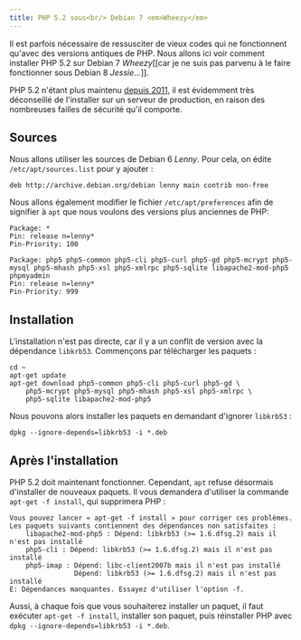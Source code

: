 ```yaml
---
title: PHP 5.2 sous<br/> Debian 7 <em>Wheezy</em>
---
```


Il est parfois nécessaire de ressusciter de vieux codes qui ne fonctionnent qu'avec des versions antiques de PHP. Nous allons ici voir comment installer PHP 5.2 sur Debian 7 *Wheezy*[[car je ne suis pas parvenu à le faire fonctionner sous Debian 8 *Jessie*...]].

PHP 5.2 n'étant plus maintenu [depuis 2011](http://php.net/eol.php), il est évidemment très déconseillé de l'installer sur un serveur de production, en raison des nombreuses failles de sécurité qu'il comporte.



## Sources

Nous allons utiliser les sources de Debian 6 *Lenny*. Pour cela, on édite `/etc/apt/sources.list` pour y ajouter :

```none
deb http://archive.debian.org/debian lenny main contrib non-free
```

Nous allons également modifier le fichier `/etc/apt/preferences` afin de signifier à `apt` que nous voulons des versions plus anciennes de PHP:

```
Package: *
Pin: release n=lenny*
Pin-Priority: 100

Package: php5 php5-common php5-cli php5-curl php5-gd php5-mcrypt php5-mysql php5-mhash php5-xsl php5-xmlrpc php5-sqlite libapache2-mod-php5 phpmyadmin
Pin: release n=lenny*
Pin-Priority: 999
```

## Installation

L'installation n'est pas directe, car il y a un conflit de version avec la dépendance `libkrb53`. Commençons par télécharger les paquets : 

```none
cd ~
apt-get update
apt-get download php5-common php5-cli php5-curl php5-gd \
    php5-mcrypt php5-mysql php5-mhash php5-xsl php5-xmlrpc \
    php5-sqlite libapache2-mod-php5 
```

Nous pouvons alors installer les paquets en demandant d'ignorer `libkrb53` :

```none
dpkg --ignore-depends=libkrb53 -i *.deb
```

## Après l'installation

PHP 5.2 doit maintenant fonctionner. Cependant, `apt` refuse désormais d'installer de nouveaux paquets. Il vous demandera d'utiliser la commande `apt-get -f install`, qui supprimera PHP :

```none
Vous pouvez lancer « apt-get -f install » pour corriger ces problèmes.
Les paquets suivants contiennent des dépendances non satisfaites :
    libapache2-mod-php5 : Dépend: libkrb53 (>= 1.6.dfsg.2) mais il n'est pas installé
    php5-cli : Dépend: libkrb53 (>= 1.6.dfsg.2) mais il n'est pas installé
    php5-imap : Dépend: libc-client2007b mais il n'est pas installé
                Dépend: libkrb53 (>= 1.6.dfsg.2) mais il n'est pas installé
E: Dépendances manquantes. Essayez d'utiliser l'option -f.
```

Aussi, à chaque fois que vous souhaiterez installer un paquet, il faut exécuter `apt-get -f install`, installer son paquet, puis réinstaller PHP avec `dpkg --ignore-depends=libkrb53 -i *.deb`.